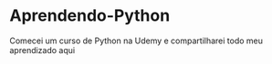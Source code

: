 # Aprendendo-Python
 Comecei um curso de Python na Udemy e compartilharei todo meu aprendizado aqui
